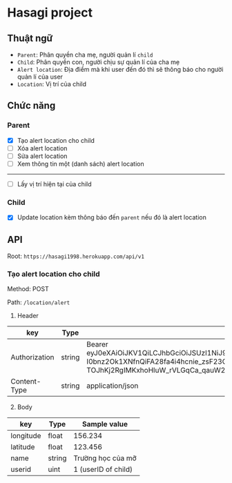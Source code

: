 # Hasagi project

## Thuật ngữ
- `Parent`: Phân quyền cha mẹ, người quản lí `child`
- `Child`: Phân quyền con, người chịu sự quản lí của cha mẹ
- `Alert location`: Địa điểm mà khi user đến đó thì sẽ thông báo cho người quản lí của user
- `Location`: Vị trí của child

## Chức năng
### Parent

- [x] Tạo alert location cho child
- [ ] Xóa alert location
- [ ] Sửa alert location
- [ ] Xem thông tin một (danh sách) alert location
<hr>

- [ ] Lấy vị trí hiện tại của child

### Child
- [x] Update location kèm thông báo đến `parent` nếu đó là alert location

## API
Root: `https://hasagi1998.herokuapp.com/api/v1`

### Tạo alert location cho child

Method: POST

Path: `/location/alert`
1. Header

|key|Type|Sample value
|---|---|---
|Authorization|string| Bearer eyJ0eXAiOiJKV1QiLCJhbGciOiJSUzI1NiJ9.eyJhdWQiOiIyIiwianRpIjoiMjdhYjFlNTJlZTQxMDZkMDQxYzJlYzQwNGU2MWVkMjY1NTA1ZjA5NjA4MTI1MzNhN2U5YjY5MWEwNjdiZWFjMmZmMzAwYWZmYWM1MTdjYWUiLCJpYXQiOjE1OTAwMjgyNTUsIm5iZiI6MTU5MDAyODI1NSwiZXhwIjoxNjIxNTY0MjU1LCJzdWIiOiI0Iiwic2NvcGVzIjpbXX0.VCj1DkWDS6rlhkpDP8xhfGXFD12_xANCj9vg7hLcGlZ9pmQCRPXKtdZFzbxbEAYGo5TXOb7jj1eOeL-I0bnz2Ok1XNfnQiFA28fa4i4hcnie_zsF23GMjLZ82h0mhi22xspJQBQ1tDujiQcxm7pjA3QgkNecoF4D9nhiuJZvU9ma5IFIhvhkbNs9Z_U0FR--raMZLJzR82G4d2r1Rjq2SPckTVY6r3227Q_GEEdF9kNW1xhQ3M90Zgb1SWarA_MvE4mD4Vd5TAUxOzP7gREfTBb5g6gEtMHOZ4gK-uuMWRLUOFPx4HV__nuqoOfm4lkL_AaLgg6N4gH6dsHD5siS5GMAtw3reYfOz1SVta-Lmg5JRTNe0zQsN6lolXKfMCaV4w-R77wKvVnTxACWn9HQXQNZxIgd-TOJhKj2RgIMKxhoHluW_rVLGqCa_qauW2hRpP1W23SjRA4x-onL81GDW9FU19nuzJ89m1a_g-m0es08XeF3lxmG-ccnoWaTgEWht_TeA7D5aT_bZXbvSSv_qYfZ3vuQmtlghWaqXFnAMgrougPmXhUD3b8Bz33gix-5YW6s2NrpfM3hsyVSaC-tbMyDnhiR6fp5AVtaKXcYDKGD1QNXbaj_8myjnenueXL6vgVQjryQYXBmXCw6htf6vnX0D8vXlW8-m6cz17WUjd0
|Content-Type|string|application/json

2. Body

|key|Type|Sample value
|---|---|---
|longitude|float|156.234
|latitude|float|123.456
|name|string|Trường học của mỡ
|userid|uint|1 (userID of child)
